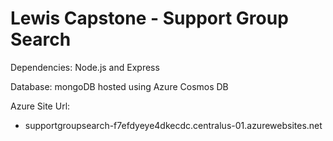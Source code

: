 # Lewis Capstone - Support Group Search

Dependencies: Node.js and Express

Database: mongoDB hosted using Azure Cosmos DB

Azure Site Url:
- supportgroupsearch-f7efdyeye4dkecdc.centralus-01.azurewebsites.net




